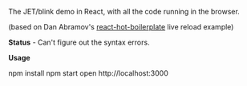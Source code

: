 The JET/blink demo in React, with all the code running in the browser.

(based on Dan Abramov's [react-hot-boilerplate][RHBP] live reload example)

**Status** - Can't figure out the syntax errors.

**Usage**

  npm install
  npm start
  open http://localhost:3000

[RHBP]: https://github.com/gaearon/react-hot-boilerplate
